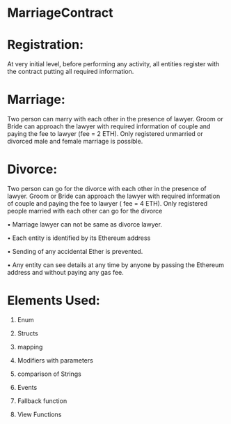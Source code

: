 # MarriageContract

# Registration: 
At very initial level, before performing any activity, all entities register with
the contract putting all required information.

# Marriage: 
Two person can marry with each other in the presence of lawyer. Groom or Bride can
approach the lawyer with required information of couple and paying the fee to lawyer (fee = 2
ETH). Only registered unmarried or divorced male and female marriage is possible.

# Divorce: 
Two person can go for the divorce with each other in the presence of lawyer. Groom or
Bride can approach the lawyer with required information of couple and paying the fee to lawyer (
fee = 4 ETH).
Only registered people married with each other can go for the divorce

• Marriage lawyer can not be same as divorce lawyer.

• Each entity is identified by its Ethereum address

• Sending of any accidental Ether is prevented.

• Any entity can see details at any time by anyone by passing the Ethereum address and
  without paying any gas fee.
  
  # Elements Used:
  
  1. Enum
  
  2. Structs
  
  3. mapping
  
  4. Modifiers with parameters
  
  5. comparison of Strings
  
  6. Events
  
  7. Fallback function
  
  8. View Functions
